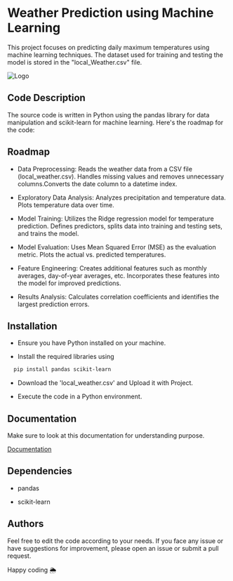 
# Weather Prediction using Machine Learning
This project focuses on predicting daily maximum temperatures using machine learning techniques. The dataset used for training and testing the model is stored in the "local_Weather.csv" file.

![Logo](https://img.freepik.com/premium-vector/rain-season-icon-colored-shapes_1076610-3498.jpg?w=740)


## Code Description 
The source code is written in Python using the pandas library for data manipulation and scikit-learn for machine learning. Here's the roadmap for the code:


## Roadmap

-  Data Preprocessing: Reads the weather data from a CSV file (local_weather.csv). Handles missing values and removes unnecessary columns.Converts the date column to a datetime index.

- Exploratory Data Analysis: Analyzes precipitation and temperature data. Plots temperature data over time.

- Model Training: Utilizes the Ridge regression model for temperature prediction. Defines predictors, splits data into training and testing sets, and trains the model.

- Model Evaluation: Uses Mean Squared Error (MSE) as the evaluation metric. Plots the actual vs. predicted temperatures.

- Feature Engineering: Creates additional features such as monthly averages, day-of-year averages, etc. Incorporates these features into the model for improved predictions.

- Results Analysis: Calculates correlation coefficients and identifies the largest prediction errors.




## Installation

- Ensure you have Python installed on your machine.

- Install the required libraries using 

```bash
  pip install pandas scikit-learn
```
- Download the 'local_weather.csv' and Upload it with Project.

- Execute the code in a Python environment.
## Documentation

Make sure to look at this documentation for understanding purpose.

[Documentation](https://www1.ncdc.noaa.gov/pub/data/cdo/documentation/GHCND_documentation.pdf)


## Dependencies

- pandas

- scikit-learn
## Authors

Feel free to edit the code according to your needs. If you face any issue or have suggestions for improvement, please open an issue or submit a pull request. 

Happy coding 🌦️

